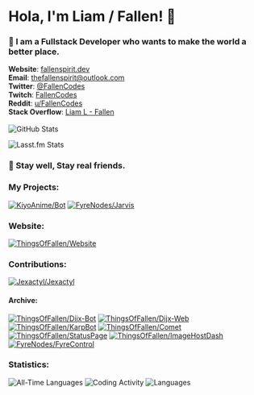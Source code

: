 # Hola, I'm Liam / Fallen! 👋

### 💙️ I am a Fullstack Developer who wants to make the world a better place.

**Website**: [fallenspirit.dev](https://fallenspirit.dev)<br/>
**Email**: [thefallenspirit@outlook.com](mailto:thefallenspirit@outlook.com)<br/>
**Twitter**: [@FallenCodes](https://twitter.com/FallenCodes)<br/>
**Twitch**: [FallenCodes](https://twitch.tv/fallencodes)<br/>
**Reddit**: [u/FallenCodes](https://www.reddit.com/user/fallencodes)<br/>
**Stack Overflow**: [Liam L - Fallen](https://stackoverflow.com/users/15903401/liam-l-fallen?tab=profile)
<br/><br/>
![GitHub Stats](https://github-readme-stats.vercel.app/api?username=TheFallenSpirit&count_private=true&include_all_commits=true&show_icons=true&hide=stars&custom_title=My%20GitHub%20Stats&theme=midnight-purple&hide_border=true)

![Lasst.fm Stats](https://lastfm-recently-played.vercel.app/api?user=FallenCodes&show_user=header&footer_style=compact_stats&loved=true&loved_style=3&bg_color=080808&count=6)

### 💜️ Stay well, Stay real friends.

### My Projects:
[![KiyoAnime/Bot](https://github-readme-stats.vercel.app/api/pin?username=KiyoAnime&repo=Bot&show_owner=true&theme=midnight-purple&hide_border=true)](https://github.com/KiyoAnime/Bot)
[![FyreNodes/Jarvis](https://github-readme-stats.vercel.app/api/pin/?username=FyreNodes&repo=Jarvis&show_owner=true&theme=midnight-purple&hide_border=true)](https://github.com/FyreNodes/Jarvis)


### Website:
[![ThingsOfFallen/Website](https://github-readme-stats.vercel.app/api/pin/?username=ThingsOfFallen&repo=Website&show_owner=false&theme=midnight-purple&hide_border=true)](https://github.com/ThingsOfFallen/Website)

### Contributions:
[![Jexactyl/Jexactyl](https://github-readme-stats.vercel.app/api/pin/?username=Jexactyl&repo=Jexactyl&show_owner=false&theme=midnight-purple&hide_border=true&locale=en)](https://github.com/Jexactyl/Jexactyl)

#### Archive:
[![ThingsOfFallen/Dijx-Bot](https://github-readme-stats.vercel.app/api/pin/?username=ThingsOfFallen&repo=Dijx-Bot&show_owner=false&theme=midnight-purple&hide_border=true)](https://github.com/ThingsOfFallen/Dijx-Bot)
[![ThingsOfFallen/Dijx-Web](https://github-readme-stats.vercel.app/api/pin/?username=ThingsOfFallen&repo=Dijx-Web&show_owner=false&theme=midnight-purple&hide_border=true)](https://github.com/ThingsOfFallen/Dijx-Web)
[![ThingsOfFallen/KarpBot](https://github-readme-stats.vercel.app/api/pin/?username=ThingsOfFallen&repo=KarpBot&show_owner=false&theme=midnight-purple&hide_border=true)](https://github.com/ThingsOfFallen/KarpBot)
[![ThingsOfFallen/Comet](https://github-readme-stats.vercel.app/api/pin/?username=ThingsOfFallen&repo=Comet&show_owner=false&theme=midnight-purple&hide_border=true)](https://github.com/ThingsOfFallen/Comet)
[![ThingsOfFallen/StatusPage](https://github-readme-stats.vercel.app/api/pin/?username=ThingsOfFallen&repo=StatusPage&show_owner=false&theme=midnight-purple&hide_border=true)](https://github.com/ThingsOfFallen/StatusPage)
[![ThingsOfFallen/ImageHostDash](https://github-readme-stats.vercel.app/api/pin/?username=ThingsOfFallen&repo=ImageHostDash&show_owner=false&theme=midnight-purple&hide_border=true)](https://github.com/ThingsOfFallen/ImageHostDash)
[![FyreNodes/FyreControl](https://github-readme-stats.vercel.app/api/pin/?username=FyreNodes&repo=FyreControl&show_owner=false&theme=midnight-purple&hide_border=true)](https://github.com/FyreNodes/FyreControl)

### Statistics:
![All-Time Languages](https://github-readme-stats.vercel.app/api/wakatime?username=Fallen&layout=compact&custom_title=All-Time%20Coding%20Statistics&langs_count=16&theme=midnight-purple&hide_border=true)
![Coding Activity](https://wakatime.com/share/@Fallen/51e6bc9f-3b26-423f-84fe-ad868d1fb212.svg)
![Languages](https://wakatime.com/share/@Fallen/344236ee-1b2f-4652-957e-c003f70f0905.svg)
